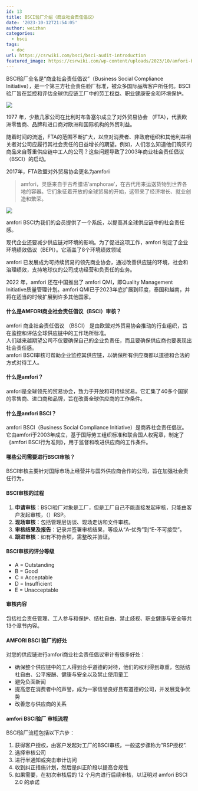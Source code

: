 ```yaml
---
id: 13
title: BSCI验厂介绍（商业社会责任倡议）
date: '2023-10-12T21:54:05'
author: weizhan
categories:
  - bsci
tags:
  - doc
url: https://csrwiki.com/bsci/bsci-audit-introduction
featured_image: https://csrwiki.com/wp-content/uploads/2023/10/amfori-bsci.jpg
---
```


BSCI验厂全名是“商业社会责任倡议”（Business Social Compliance Initiative），是一个第三方社会责任验厂标准，被众多国际品牌客户所任何。BSCI验厂旨在监控和评估全球供应链工厂中的劳工权益、职业健康安全和环境保护。

![](https://csrwiki.com/wp-content/uploads/2024/05/image-4.png)

1977 年，少数几家公司在比利时布鲁塞尔成立了对外贸易协会 （FTA），代表欧洲零售商、品牌和进口商对欧洲和国际机构的外贸利益。

随着时间的流逝，FTA的范围不断扩大，以应对消费者、非政府组织和其他利益相关者对公司应履行其社会责任的日益增长的期望。例如，人们怎么知道他们购买的商品来自尊重供应链中工人的公司？这些问题导致了2003年商业社会责任倡议（BSCI）的启动。

2017年，FTA欧盟对外贸易协会更名为amfori

> amfori，灵感来自于古希腊语’amphorae’，在古代用来运送货物到世界各地的容器。它们象征着开放的全球贸易的开始，这带来了经济增长、就业创造和繁荣。

![](https://csrwiki.com/wp-content/uploads/2024/05/9658-Images-6.gif)

amfori BSCI为我们的会员提供了一个系统，以提高其全球供应链中的社会责任感。

现代企业还要减少供应链对环境的影响。为了促进这项工作，amfori 制定了企业环境绩效倡议（BEPI）。它涵盖了8个环境绩效领域

amfori 已发展成为可持续贸易的领先商业协会，通过改善供应链的环境，社会和治理绩效，支持地球仪的公司成功经营和负责任的业务。

2022 年，amfori 还在中国推出了 amfori QMI，即Quality Management Initiative质量管理计划。amfori QMI已于2023年底扩展到印度，泰国和越南，并将在适当的时候扩展到许多其他国家。

#### 什么是AMFORI商业社会责任倡议（BSCI）审核？

amfori 商业社会责任倡议 （BSCI） 是由欧盟对外贸易协会推动的行业组织，旨在监控和评估全球供应链中的工作场所标准。\
人们越来越期望公司不仅要确保自己的企业负责任，而且要确保供应商也要表现出社会责任感。\
amfori BSCI审核可帮助企业监控其供应链，以确保所有供应商都以道德和合法的方式对待工人。

#### 什么是amfori？

amfori是全球领先的贸易协会，致力于开放和可持续贸易。它汇集了40多个国家的零售商、进口商和品牌，旨在改善全球供应商的工作条件。

#### 什么是amfori BSCI？

amfori BSCI（Business Social Compliance Initiative）是商界社会责任倡议。它由amfori于2003年成立，基于国际劳工组织标准和联合国人权宪章，制定了《amfori BSCI行为准则》，用于监督和改进供应商的工作条件。

#### 哪些公司需要进行BSCI审核？

BSCI审核主要针对国际市场上经营并与国外供应商合作的公司，旨在加强社会责任行为。

#### BSCI审核的过程

1. **申请审核**：BSCI验厂对象是工厂，但是工厂自己不能直接发起审核，只能由客户发起审核，（）RSP。
2. **现场审核**：包括管理层访谈、现场走访和文件审核。
3. **审核结果及报告**：记录并签署审核结果，等级从“A-优秀”到“E-不可接受”。
4. **跟进审核**：如有不符合项，需整改并验证。

#### BSCI审核的评分等级

- A = Outstanding
- B = Good
- C = Acceptable
- D = Insufficient
- E = Unacceptable

#### 审核内容

包括社会责任管理、工人参与和保护、结社自由、禁止歧视、职业健康与安全等共13个章节内容。

#### AMFORI BSCI 验厂的好处

对您的供应链进行amfori商业社会责任倡议审计有很多好处：

- 确保整个供应链中的工人得到合乎道德的对待，他们的权利得到尊重，包括结社自由、公平报酬、健康与安全以及禁止使用童工
- 避免负面新闻
- 提高您在消费者中的声誉，成为一家信誉良好且有道德的公司，并发展竞争优势
- 改善您与供应商的关系

#### amfori BSCI验厂 审核流程

BSCI验厂流程包括以下六步：

1. 获得客户授权，由客户发起对工厂的BSCI审核，一般这步骤称为”RSP授权”.
2. 选择审核公司
3. 进行半通知或突击审计访问
4. 收到纠正措施计划，然后是纠正阶段以提高合规性
5. 如果需要，在初次审核后的 12 个月内进行后续审核，以证明对 amfori BSCI 2.0 的承诺
